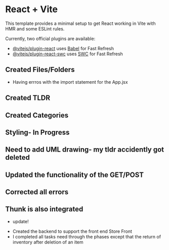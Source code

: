 # React + Vite

This template provides a minimal setup to get React working in Vite with HMR and some ESLint rules.

Currently, two official plugins are available:

- [@vitejs/plugin-react](https://github.com/vitejs/vite-plugin-react/blob/main/packages/plugin-react/README.md) uses [Babel](https://babeljs.io/) for Fast Refresh
- [@vitejs/plugin-react-swc](https://github.com/vitejs/vite-plugin-react-swc) uses [SWC](https://swc.rs/) for Fast Refresh

## Created Files/Folders

- Having errros with the import statement for the App.jsx

## Created TLDR

## Created Categories

## Styling- In Progress

## Need to add UML drawing- my tldr accidently got deleted

## Updated the functionality of the GET/POST

## Corrected all errors

## Thunk is also integrated

* update!

- Created the backend to support the front end Store Front
- I completed all tasks need through the phases except that the return of inventory after deletion of an item
